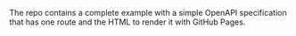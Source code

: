 The repo contains a complete example with a simple OpenAPI specification that has one route and the HTML to render it with GitHub Pages.
